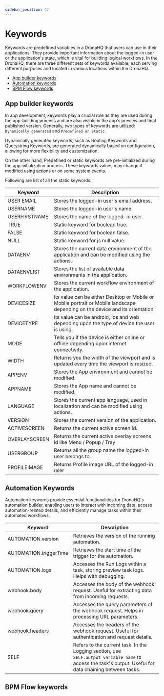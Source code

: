 ```yaml
---
sidebar_position: 47
---
```


# Keywords

Keywords are predefined variables in a DronaHQ that users can use in their applications. They provide important information about the logged-in user or the application's state, which is vital for building logical workflows. In the DronaHQ, there are three different sets of keywords available, each serving different purposes and located in various locations within the DronaHQ.

- [App builder keywords](#app-builder-keywords)
- [Automation keywords](#automation-keywords)
- [BPM Flow keywords](#bpm-flow-keywords)

## App builder keywords
In app development, keywords play a crucial role as they are used during the app-building process and are also visible in the app's preview and final published version. Generally, two types of keywords are utilized: `Dynamically generated` and `Predefined or Static`.

Dynamically generated keywords, such as Routing Keywords and Querystring Keywords, are generated dynamically based on configuration, allowing for more flexibility and customization.

On the other hand, Predefined or static keywords are pre-initialized during the app initialization process. These keywords values may change if modified using actions or on some system events.

Following are list of all the static keywords:

 | Keyword | Description |
 | ------------------- | ------------------- |
 | USER EMAIL | Stores the logged-in user's email address. |
 | USERNAME | Stores the logged-in user's name. |
 | USERFIRSTNAME | Stores the name of the logged-in user. |
 | TRUE | Static keyword for boolean true. |
 | FALSE | Static keyword for boolean false. |
 | NULL | Static keyword for js null value. |
 | DATAENV | Stores the current data environment of the application and can be modified using the actions. |
 | DATAENVLIST | Stores the list of available data environments in the application. |
 | WORKFLOWENV | Stores the current workflow environment of the application. |
 | DEVICESIZE | Its value can be either Desktop or Mobile or Mobile portrait or Mobile landscape depending on the device and its orientation |
 | DEVICETYPE | Its value can be android, ios and web depending upon the type of device the user is using. |
 | MODE | Tells you if the device is either online or offline depending upon internet connectivity. |
 | WIDTH | Returns you the width of the viewport and is updated every time the viewport is resized. |
 | APPENV | Stores the App environment and cannot be modified. |
 | APPNAME | Stores the App name and cannot be modified. |
 | LANGUAGE | Stores the current app language, used in localization and can be modified using actions. |
 | VERSION | Stores the current version of the application. |
 | ACTIVESCREEN | Returns the current active screen id. |
 | OVERLAYSCREEN | Returns the current active overlay screens id like Menu / Popup / Tray |
 | USERGROUP | Returns all the group name the logged-in user belongs to. |
 | PROFILEIMAGE | Returns Profile image URL of the logged-in user |



## Automation Keywords

Automation keywords provide essential functionalities for DronaHQ's automation builder, enabling users to interact with incoming data, access automation-related details, and efficiently manage tasks within their automated workflows.

| Keyword                | Description                                                                                   |
|------------------------|-----------------------------------------------------------------------------------------------|
| AUTOMATION.version     | Retrieves the version of the running automation.                                              |
| AUTOMATION.triggerTime | Retrieves the start time of the trigger for the automation.                                   |
| AUTOMATION.logs        | Accesses the Run Logs within a task, storing preview task logs. Helps with debugging.         |
| webhook.body           | Accesses the body of the webhook request. Useful for extracting data from incoming requests.  |
| webhook.query          | Accesses the query parameters of the webhook request. Helps in processing URL parameters.     |
| webhook.headers        | Accesses the headers of the webhook request. Useful for authentication and request details.   |
| SELF                   | Refers to the current task. In the Logging section, use `SELF.output_variable_name` to access the task's output. Useful for data chaining between tasks. |

## BPM Flow keywords

